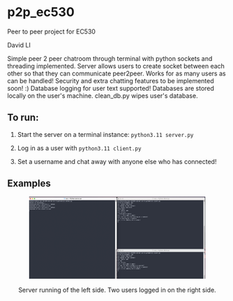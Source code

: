 # p2p_ec530

Peer to peer project for EC530

David LI

Simple peer 2 peer chatroom through terminal with python sockets and threading implemented. Server allows users to create socket between each other so that they can communicate peer2peer. Works for as many users as can be handled! Security and extra chatting features to be implemented soon! :) Database logging for user text supported! Databases are stored locally on the user's machine. clean_db.py wipes user's database.

## To run:

1. Start the server on a terminal instance: ```python3.11 server.py```

2. Log in as a user with ```python3.11 client.py```

3. Set a username and chat away with anyone else who has connected!

## Examples
<p align="center">
<img src="./images/test1.png" width="80%">
</p>
<p align="center">
Server running of the left side. Two users logged in on the right side.
</p>
